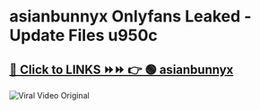
 # asianbunnyx Onlyfans Leaked - Update Files u950c

## <h2><a href="https://clipsfans.com/asianbunnyx&ref=git">🔗 Click to LINKS ⏩⏩ 👉 🟢 asianbunnyx </a></h2>

<a href="https://clipsfans.com/asianbunnyx&ref=git" rel="nofollow" data-target="animated-image.originalLink"><img src="https://i.ibb.co.com/xMMVF88/686577567.gif" alt="Viral Video Original" style="max-width: 100%; display: inline-block;" data-target="animated-image.originalImage"></a>

